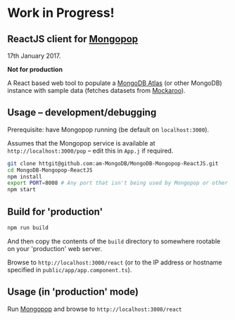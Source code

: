 # Work in Progress!
## ReactJS client for [Mongopop](https://github.com/am-MongoDB/Mongopop "Tool to add bulk data to MongoDB as well as sample it, count documents, and apply bulk changes")

17th January 2017.

**Not for production**

A React based web tool to populate a [MongoDB Atlas](https://cloud.mongo.com) (or other MongoDB) instance with sample data (fetches datasets from [Mockaroo](https://www.mockaroo.com)).

## Usage – development/debugging

Prerequisite: have Mongopop running (be default on `localhost:3000`).

Assumes that the Mongopop service is available at `http://localhost:3000/pop` – edit this in `App.j` if required.

```bash
git clone httgit@github.com:am-MongoDB/MongoDB-Mongopop-ReactJS.git
cd MongoDB-Mongopop-ReactJS
npm install
export PORT=8008 # Any port that isn't being used by Mongopop or other local server
npm start
```

## Build for 'production'

```bash
npm run build
```

And then copy the contents of the `build` directory to somewhere rootable on your 'production' web server.

Browse to `http://localhost:3000/react` (or to the IP address or hostname specified in `public/app/app.component.ts`).

## Usage (in 'production' mode)

Run [Mongopop](https://github.com/am-MongoDB/Mongopop "Tool to add bulk data to MongoDB as well as sample it, count documents, and apply bulk changes") and browse to `http://localhost:3000/react`